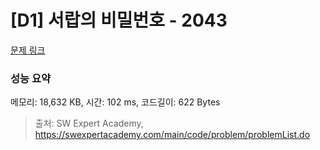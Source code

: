 # [D1] 서랍의 비밀번호 - 2043 

[문제 링크](https://swexpertacademy.com/main/code/problem/problemDetail.do?contestProbId=AV5QJ_8KAx8DFAUq) 

### 성능 요약

메모리: 18,632 KB, 시간: 102 ms, 코드길이: 622 Bytes



> 출처: SW Expert Academy, https://swexpertacademy.com/main/code/problem/problemList.do